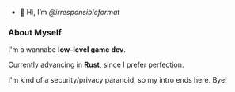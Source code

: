 - 👋 Hi, I’m *@irresponsibleformat*

### About Myself

I'm a wannabe **low-level game dev**.

Currently advancing in **Rust**, since I prefer perfection.

I'm kind of a security/privacy paranoid, so my intro ends here. Bye!

<!---
irresponsibleformat/irresponsibleformat is a ✨ special ✨ repository because its `README.md` (this file) appears on your GitHub profile.
You can click the Preview link to take a look at your changes.
--->
